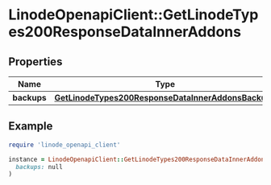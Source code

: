 # LinodeOpenapiClient::GetLinodeTypes200ResponseDataInnerAddons

## Properties

| Name | Type | Description | Notes |
| ---- | ---- | ----------- | ----- |
| **backups** | [**GetLinodeTypes200ResponseDataInnerAddonsBackups**](GetLinodeTypes200ResponseDataInnerAddonsBackups.md) |  | [optional] |

## Example

```ruby
require 'linode_openapi_client'

instance = LinodeOpenapiClient::GetLinodeTypes200ResponseDataInnerAddons.new(
  backups: null
)
```

